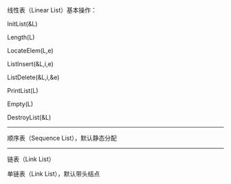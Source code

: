 线性表（Linear List）基本操作：

InitList(&L)

Length(L)

LocateElem(L,e)

ListInsert(&L,i,e)

ListDelete(&L,i,&e)

PrintList(L)

Empty(L)

DestroyList(&L)

---

顺序表（Sequence List），默认静态分配

---

链表（Link List）

单链表（Link List），默认带头结点